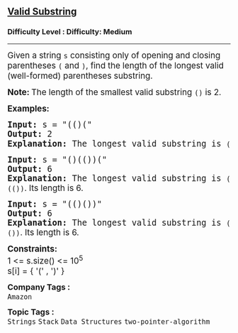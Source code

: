 <h2><a href="https://www.geeksforgeeks.org/problems/valid-substring0624/1?page=1&category=Strings&difficulty=Medium&sortBy=submissions">Valid Substring</a></h2><h3>Difficulty Level : Difficulty: Medium</h3><hr><div class="problems_problem_content__Xm_eO"><p><span style="font-size: 14pt;">Given a string <code>s</code> consisting only of opening and closing parentheses <code>(</code> and <code>)</code>, find the length of the longest valid (well-formed) parentheses substring.</span></p>
<p><span style="font-size: 14pt;"><strong>Note: </strong>The length of the smallest valid substring <code>()</code> is 2.</span></p>
<p><span style="font-size: 14pt;"><strong>Examples:</strong></span></p>
<pre><span style="font-size: 14pt;"><strong>Input: </strong>s = "(()("
<strong>Output:</strong> 2
<strong>Explanation: </strong>The longest valid substring is <code>()</code><span style="font-family: -apple-system, BlinkMacSystemFont, 'Segoe UI', Roboto, Oxygen, Ubuntu, Cantarell, 'Open Sans', 'Helvetica Neue', sans-serif;">. Its length is 2.</span> </span></pre>
<pre><span style="font-size: 14pt;"><strong>Input: </strong>s = "()(())("
<strong>Output:</strong> 6
<strong>Explanation: </strong>The longest valid substring is <code>()(())</code><span style="font-family: -apple-system, BlinkMacSystemFont, 'Segoe UI', Roboto, Oxygen, Ubuntu, Cantarell, 'Open Sans', 'Helvetica Neue', sans-serif;">. Its length is 6.</span></span></pre>
<pre><span style="font-size: 14pt;"><strong>Input: </strong>s = "(()())"
<strong>Output:</strong> 6
<strong>Explanation: </strong>The longest valid substring is <code>(()())</code><span style="font-family: -apple-system, BlinkMacSystemFont, 'Segoe UI', Roboto, Oxygen, Ubuntu, Cantarell, 'Open Sans', 'Helvetica Neue', sans-serif;">. Its length is 6.</span></span></pre>
<p><span style="font-size: 14pt;"><strong>Constraints:</strong><br>1 &lt;= s.size() &lt;= 10<sup>5</sup><br>s[i] = { '(' , ')' }</span></p></div><p><span style=font-size:18px><strong>Company Tags : </strong><br><code>Amazon</code>&nbsp;<br><p><span style=font-size:18px><strong>Topic Tags : </strong><br><code>Strings</code>&nbsp;<code>Stack</code>&nbsp;<code>Data Structures</code>&nbsp;<code>two-pointer-algorithm</code>&nbsp;